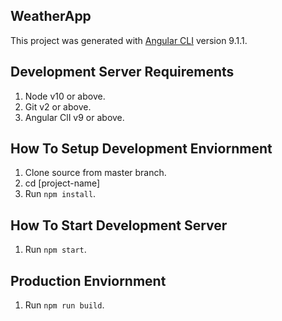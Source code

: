 ## WeatherApp

This project was generated with [Angular CLI](https://github.com/angular/angular-cli) version 9.1.1.

## Development Server Requirements

1.  Node v10 or above.
2.  Git v2 or above.
3.  Angular ClI v9 or above.

## How To Setup Development Enviornment

1.  Clone source from master branch.
2.  cd [project-name]
3.  Run `npm install`.

## How To Start Development Server

1.  Run `npm start`.

## Production Enviornment

1. Run `npm run build`.
